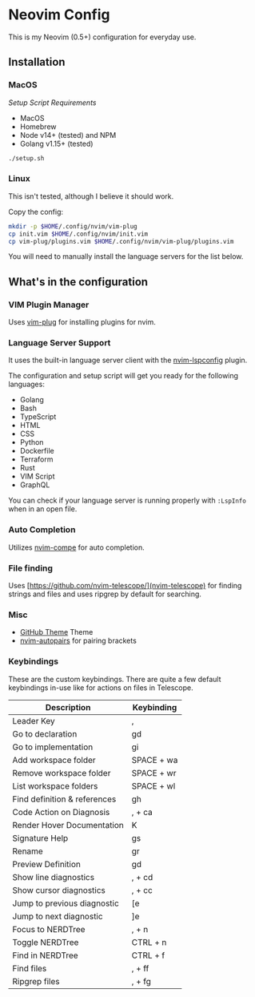 # Neovim Config

This is my Neovim (0.5+) configuration for everyday use.

## Installation

### MacOS

*Setup Script Requirements*
* MacOS
* Homebrew
* Node v14+ (tested) and NPM
* Golang v1.15+ (tested)

```bash
./setup.sh
```

### Linux
This isn't tested, although I believe it should work.

Copy the config:
```bash
mkdir -p $HOME/.config/nvim/vim-plug
cp init.vim $HOME/.config/nvim/init.vim
cp vim-plug/plugins.vim $HOME/.config/nvim/vim-plug/plugins.vim
```

You will need to manually install the language servers for the list below.

## What's in the configuration

### VIM Plugin Manager

Uses [vim-plug](https://github.com/junegunn/vim-plug) for installing plugins for nvim.

### Language Server Support

It uses the built-in language server client with the [nvim-lspconfig](https://github.com/neovim/nvim-lspconfig) plugin.

The configuration and setup script will get you ready for the following languages:
* Golang
* Bash
* TypeScript
* HTML
* CSS
* Python
* Dockerfile
* Terraform
* Rust
* VIM Script
* GraphQL

You can check if your language server is running properly with `:LspInfo` when in an open file.

### Auto Completion

Utilizes [nvim-compe](https://github.com/hrsh7th/nvim-compe) for auto completion.

### File finding

Uses [https://github.com/nvim-telescope/](nvim-telescope) for finding strings and files and uses ripgrep by default for searching.

### Misc

* [GitHub Theme](https://github.com/projekt0n/github-nvim-theme) Theme
* [nvim-autopairs](https://github.com/windwp/nvim-autopairs) for pairing brackets

### Keybindings

These are the custom keybindings.
There are quite a few default keybindings in-use like for actions on files in Telescope.

| Description | Keybinding |
| --- | --- |
| Leader Key | , |
| Go to declaration | gd |
| Go to implementation | gi |
| Add workspace folder | SPACE + wa |
| Remove workspace folder | SPACE + wr |
| List workspace folders | SPACE + wl |
| Find definition & references | gh |
| Code Action on Diagnosis | , + ca |
| Render Hover Documentation | K |
| Signature Help | gs |
| Rename | gr |
| Preview Definition | gd |
| Show line diagnostics | , + cd |
| Show cursor diagnostics | , + cc |
| Jump to previous diagnostic | [e |
| Jump to next diagnostic | ]e |
| Focus to NERDTree | , + n |
| Toggle NERDTree | CTRL + n |
| Find in NERDTree | CTRL + f |
| Find files | , + ff |
| Ripgrep files | , + fg |
